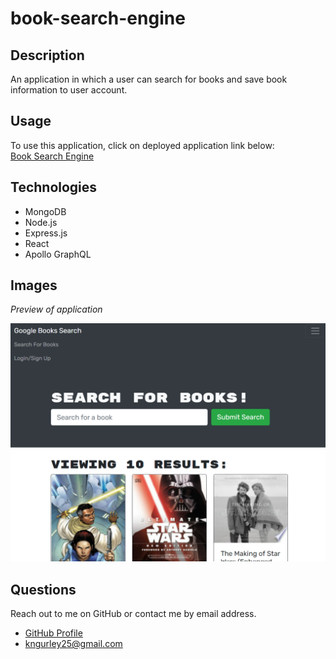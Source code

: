 # book-search-engine

## Description
An application in which a user can search for books and save book information to user account. 

## Usage
To use this application, click on deployed application link below:  
[Book Search Engine](https://radiant-crag-39710.herokuapp.com/)

## Technologies
- MongoDB
- Node.js
- Express.js
- React
- Apollo GraphQL

## Images
*Preview of application*

![Application User Interface](./client/public/images/preview.png)

## Questions
Reach out to me on GitHub or contact me by email address.  
- [GitHub Profile](https://github.com/kngurley25)  
- kngurley25@gmail.com

